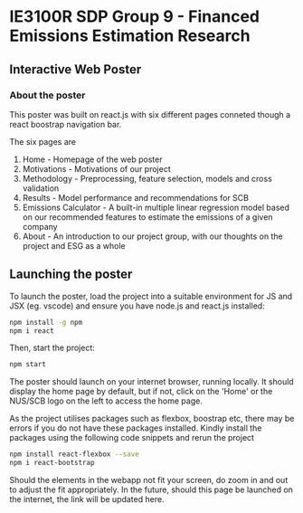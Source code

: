# IE3100R SDP Group 9 - Financed Emissions Estimation Research

## Interactive Web Poster

### About the poster
This poster was built on react.js with six different pages conneted though a react boostrap navigation bar. 

The six pages are
1. Home - Homepage of the web poster
2. Motivations - Motivations of our project
3. Methodology - Preprocessing, feature selection, models and cross validation
4. Results - Model performance and recommendations for SCB
5. Emissions Calculator - A built-in multiple linear regression model based on our recommended features to estimate the emissions of a given company
6. About - An introduction to our project group, with our thoughts on the project and ESG as a whole

## Launching the poster

To launch the poster, load the project into a suitable environment for JS and JSX (eg. vscode) and ensure you have node.js and react.js installed:
````bash
npm install -g npm
npm i react
````
Then, start the project: 
```bash
npm start
```
The poster should launch on your internet browser, running locally. It should display the home page by default, but if not, click on the 'Home' or the NUS/SCB logo on the left to access the home page. 

As the project utilises packages such as flexbox, boostrap etc, there may be errors if you do not have these packages installed. Kindly install the packages using the following code snippets and rerun the project
````bash
npm install react-flexbox --save
npm i react-bootstrap
````
Should the elements in the webapp not fit your screen, do zoom in and out to adjust the fit appropriately.
In the future, should this page be launched on the internet, the link will be updated here. 
